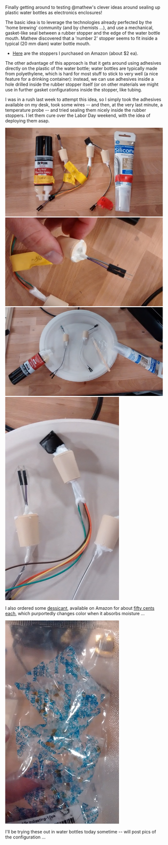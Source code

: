Finally getting around to testing @mathew's clever ideas around sealing up plastic water bottles as electronics enclosures!

The basic idea is to leverage the technologies already perfected by the 'home brewing' community (and by chemists ...), and use a mechanical, gasket-like seal between a rubber stopper and the edge of the water bottle mouth.  Mathew discovered that a 'number 2' stopper seems to fit inside a typical (20 mm diam) water bottle mouth.

- [Here](http://www.amazon.com/gp/product/B00A7VU52A?psc=1&redirect=true&ref_=oh_aui_detailpage_o01_s00) are the stoppers I purchased on Amazon (about $2 ea).

The other advantage of this approach is that it gets around using adhesives directly on the plastic of the water bottle; water bottles are typically made from polyethylene, which is hard for most stuff to stick to very well (a nice feature for a drinking container):  instead, we can use adhesives inside a hole drilled inside the rubber stopper itself (or on other materials we might use in further gasket configurations inside the stopper, like tubing.

I was in a rush last week to attempt this idea, so I simply took the adhesives available on my desk, took some wires -- and then, at the very last minute, a temperature probe -- and tried sealing them nicely inside the rubber stoppers. I let them cure over the Labor Day weekend, with the idea of deploying them asap.
 
<img src="https://raw.githubusercontent.com/OpenWaterProject/ow-lab-notebook/master/enclosure_001/assets/all_enclosures.jpg">
<img src="https://raw.githubusercontent.com/OpenWaterProject/ow-lab-notebook/master/enclosure_001/assets/gaps_silicone_2.jpg">
<img src="https://raw.githubusercontent.com/OpenWaterProject/ow-lab-notebook/master/enclosure_001/assets/on_plate.jpg">
<img src="https://raw.githubusercontent.com/OpenWaterProject/ow-lab-notebook/master/enclosure_001/assets/temp_probe.jpg">

I also ordered some [dessicant](https://en.wikipedia.org/wiki/Desiccant), available on Amazon for about [fifty cents each](http://www.amazon.com/gp/product/B004N6O1NY?psc=1&redirect=true&ref_=oh_aui_detailpage_o01_s01), which purportedly changes color when it absorbs moisture ... 

<img src="https://raw.githubusercontent.com/OpenWaterProject/ow-lab-notebook/master/enclosure_001/assets/dessicant_2.jpg">

I'll be trying these out in water bottles today sometime -- will post pics of the configuration ...


